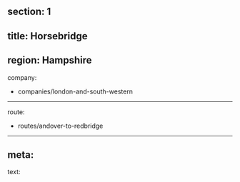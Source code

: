﻿section: 1
----
title: Horsebridge
----
region: Hampshire
----
company:
- companies/london-and-south-western
----
route:
- routes/andover-to-redbridge
----
meta:
----
text: